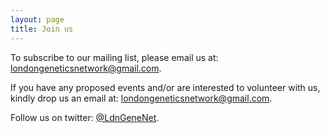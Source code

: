 ```yaml
---
layout: page
title: Join us
---
```


To subscribe to our mailing list, please email us at: <a href="mailto:londongeneticsnetwork@gmail.com">londongeneticsnetwork@gmail.com</a>.

If you have any proposed events and/or are interested to volunteer with us, kindly drop us an email at: <a href="mailto:londongeneticsnetwork@gmail.com">londongeneticsnetwork@gmail.com</a>.

Follow us on twitter: <a href="https://twitter.com/LdnGeneNet" rel="noopener noreferrer" target="_blank">@LdnGeneNet</a>.
